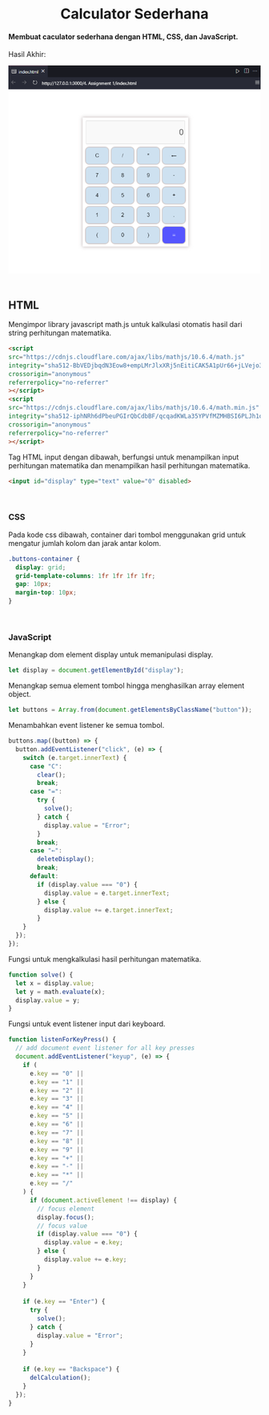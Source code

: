 <div align="center">

<h1>Calculator Sederhana</h1>

</div>


#### Membuat caculator sederhana dengan HTML, CSS, dan JavaScript.

Hasil Akhir:

<div align="center" width="100%">
<img src="hasil-akhir-calculator-sederhana.png" alt="" srcset="">
</div>

<br/>

## HTML

Mengimpor library javascript math.js untuk kalkulasi otomatis hasil dari string perhitungan matematika.

```html
<script
src="https://cdnjs.cloudflare.com/ajax/libs/mathjs/10.6.4/math.js"
integrity="sha512-BbVEDjbqdN3Eow8+empLMrJlxXRj5nEitiCAK5A1pUr66+jLVejo3PmjIaucRnjlB0P9R3rBUs3g5jXc8ti+fQ=="
crossorigin="anonymous"
referrerpolicy="no-referrer"
></script>
<script
src="https://cdnjs.cloudflare.com/ajax/libs/mathjs/10.6.4/math.min.js"
integrity="sha512-iphNRh6dPbeuPGIrQbCdbBF/qcqadKWLa35YPVfMZMHBSI6PLJh1om2xCTWhpVpmUyb4IvVS9iYnnYMkleVXLA=="
crossorigin="anonymous"
referrerpolicy="no-referrer"
></script>
```

Tag HTML input dengan dibawah, berfungsi untuk menampilkan input perhitungan matematika dan menampilkan hasil perhitungan matematika.

```html
<input id="display" type="text" value="0" disabled>
```

<br/>

### CSS

Pada kode css dibawah, container dari tombol menggunakan grid untuk mengatur jumlah kolom dan jarak antar kolom.

```css
.buttons-container {
  display: grid;
  grid-template-columns: 1fr 1fr 1fr 1fr;
  gap: 10px;
  margin-top: 10px;
}
```

<br/>

### JavaScript

Menangkap dom element display untuk memanipulasi display.

```javascript
let display = document.getElementById("display");
```

Menangkap semua element tombol hingga menghasilkan array element object.

```javascript
let buttons = Array.from(document.getElementsByClassName("button"));
```

Menambahkan event listener ke semua tombol.

```javascript
buttons.map((button) => {
  button.addEventListener("click", (e) => {
    switch (e.target.innerText) {
      case "C":
        clear();
        break;
      case "=":
        try {
          solve();
        } catch {
          display.value = "Error";
        }
        break;
      case "←":
        deleteDisplay();
        break;
      default:
        if (display.value === "0") {
          display.value = e.target.innerText;
        } else {
          display.value += e.target.innerText;
        }
    }
  });
});
```

Fungsi untuk mengkalkulasi hasil perhitungan matematika.

```javascript
function solve() {
  let x = display.value;
  let y = math.evaluate(x);
  display.value = y;
}
```

Fungsi untuk event listener input dari keyboard.

```javascript
function listenForKeyPress() {
  // add document event listener for all key presses
  document.addEventListener("keyup", (e) => {
    if (
      e.key == "0" ||
      e.key == "1" ||
      e.key == "2" ||
      e.key == "3" ||
      e.key == "4" ||
      e.key == "5" ||
      e.key == "6" ||
      e.key == "7" ||
      e.key == "8" ||
      e.key == "9" ||
      e.key == "+" ||
      e.key == "-" ||
      e.key == "*" ||
      e.key == "/"
    ) {
      if (document.activeElement !== display) {
        // focus element
        display.focus();
        // focus value
        if (display.value === "0") {
          display.value = e.key;
        } else {
          display.value += e.key;
        }
      }
    }

    if (e.key == "Enter") {
      try {
        solve();
      } catch {
        display.value = "Error";
      }
    }

    if (e.key == "Backspace") {
      delCalculation();
    }
  });
}
```